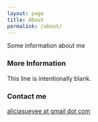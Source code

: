 ```yaml
---
layout: page
title: About
permalink: /about/
---
```


Some information about me

### More Information

This line is intentionally blank.

### Contact me

[aliciasueyee at gmail dot com](mailto:aliciasueyee@gmail.com)
